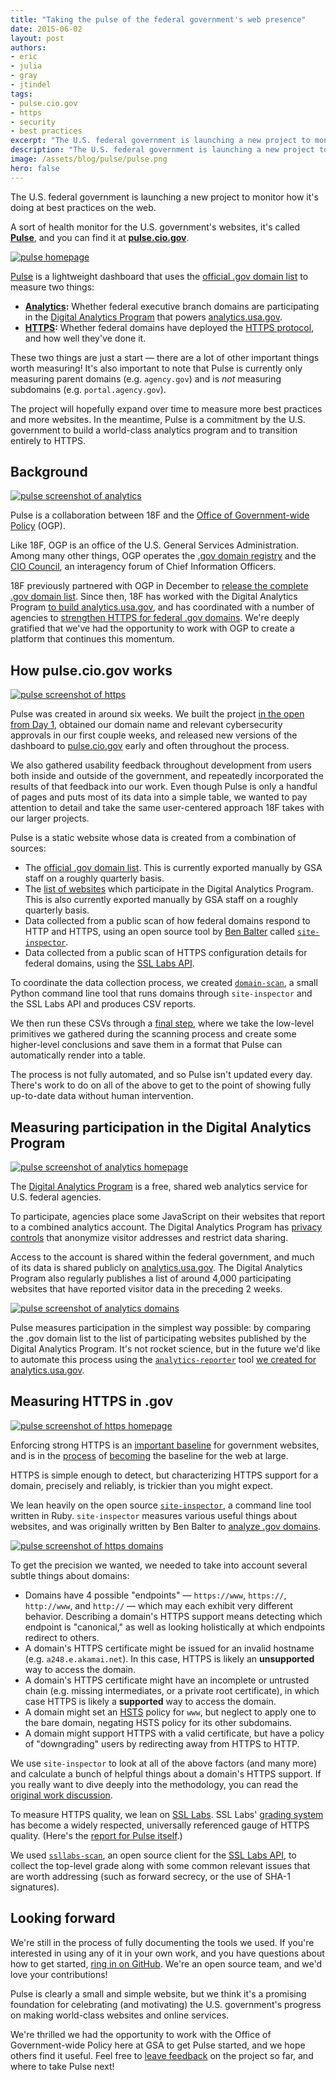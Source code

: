 ```yaml
---
title: "Taking the pulse of the federal government's web presence"
date: 2015-06-02
layout: post
authors:
- eric
- julia
- gray
- jtindel
tags:
- pulse.cio.gov
- https
- security
- best practices
excerpt: "The U.S. federal government is launching a new project to monitor how it's doing at best practices on the web. A sort of health monitor for the U.S. government's websites, it's called Pulse, and you can find it at pulse.cio.gov."
description: "The U.S. federal government is launching a new project to monitor how it's doing at best practices on the web called Pulse, at pulse.cio.gov."
image: /assets/blog/pulse/pulse.png
hero: false
---
```

The U.S. federal government is launching a new project to monitor how it's doing at best practices on the web.

A sort of health monitor for the U.S. government's websites, it's called **[Pulse](https://pulse.cio.gov)**, and you can find it at **[pulse.cio.gov](https://pulse.cio.gov)**.

[![pulse homepage]({{site.baseurl}}/assets/blog/pulse/pulse.png)](https://pulse.cio.gov)

[Pulse](https://pulse.cio.gov) is a lightweight dashboard that uses the [official .gov domain list](https://github.com/GSA/data/blob/gh-pages/dotgov-domains/2015-03-15-federal.csv) to measure two things:

* **[Analytics](https://pulse.cio.gov/analytics/domains/):** Whether federal executive branch domains are participating in the [Digital Analytics Program](https://www.digitalgov.gov/services/dap/) that powers [analytics.usa.gov](https://analytics.usa.gov).
* **[HTTPS](https://pulse.cio.gov/https/domains/):** Whether federal domains have deployed the [HTTPS protocol](https://https.cio.gov/faq/), and how well they've done it.

These two things are just a start — there are a lot of other important things worth measuring! It's also important to note that Pulse is currently only measuring parent domains (e.g. `agency.gov`) and is _not_ measuring subdomains (e.g. `portal.agency.gov`).

The project will hopefully expand over time to measure more best practices and more websites. In the meantime, Pulse is a commitment by the U.S. government to build a world-class analytics program and to transition entirely to HTTPS.

## Background

[![pulse screenshot of analytics]({{site.baseurl}}/assets/blog/pulse/analytics-agencies.png)](https://pulse.cio.gov/analytics/agencies/)

Pulse is a collaboration between 18F and the [Office of Government-wide Policy](http://www.gsa.gov/portal/content/104550) (OGP).

Like 18F, OGP is an office of the U.S. General Services Administration. Among many other things, OGP operates the [.gov domain registry](https://www.dotgov.gov) and the [CIO Council](https://cio.gov), an interagency forum of Chief Information Officers.

18F previously partnered with OGP in December to [release the complete .gov domain list](https://18f.gsa.gov/2014/12/18/a-complete-list-of-gov-domains/). Since then, 18F has worked with the Digital Analytics Program [to build analytics.usa.gov](https://18f.gsa.gov/2015/03/19/how-we-built-analytics-usa-gov/), and has coordinated with a number of agencies to [strengthen HTTPS for federal .gov domains](https://18f.gsa.gov/2015/02/09/the-first-gov-domains-hardcoded-into-your-browser-as-all-https/). We're deeply gratified that we've had the opportunity to work with OGP to create a platform that continues this momentum.

## How pulse.cio.gov works

[![pulse screenshot of https]({{site.baseurl}}/assets/blog/pulse/https-agencies.png)](https://pulse.cio.gov/https/agencies/)

Pulse was created in around six weeks. We built the project [in the open from Day 1](https://github.com/18f/pulse), obtained our domain name and relevant cybersecurity approvals in our first couple weeks, and released new versions of the dashboard to [pulse.cio.gov](https://pulse.cio.gov) early and often throughout the process.

We also gathered usability feedback throughout development from users both inside and outside of the government, and repeatedly incorporated the results of that feedback into our work. Even though Pulse is only a handful of pages and puts most of its data into a simple table, we wanted to pay attention to detail and take the same user-centered approach 18F takes with our larger projects.

Pulse is a static website whose data is created from a combination of sources:

* The [official .gov domain list](https://github.com/GSA/data/blob/gh-pages/dotgov-domains/2015-03-15-federal.csv). This is currently exported manually by GSA staff on a roughly quarterly basis.
* The [list of websites](https://analytics.usa.gov/data/sites.csv) which participate in the Digital Analytics Program. This is also currently exported manually by GSA staff on a roughly quarterly basis.
* Data collected from a public scan of how federal domains respond to HTTP and HTTPS, using an open source tool by [Ben Balter](https://twitter.com/benbalter) called [`site-inspector`](https://github.com/benbalter/site-inspector).
* Data collected from a public scan of HTTPS configuration details for federal domains, using the [SSL Labs API](https://github.com/ssllabs/ssllabs-scan/blob/stable/ssllabs-api-docs.md).

To coordinate the data collection process, we created [`domain-scan`](https://github.com/18F/domain-scan), a small Python command line tool that runs domains through `site-inspector` and the SSL Labs API and produces CSV reports.

We then run these CSVs through a [final step](https://github.com/18F/pulse/blob/master/data/data.py), where we take the low-level primitives we gathered during the scanning process and create some higher-level conclusions and save them in a format that Pulse can automatically render into a table.

The process is not fully automated, and so Pulse isn't updated every day. There's work to do on all of the above to get to the point of showing fully up-to-date data without human intervention.

## Measuring participation in the Digital Analytics Program

[![pulse screenshot of analytics homepage]({{site.baseurl}}/assets/blog/pulse/analytics.png)](https://pulse.cio.gov/analytics/domains/)

The [Digital Analytics Program](https://www.digitalgov.gov/services/dap/) is a free, shared web analytics service for U.S. federal agencies.

To participate, agencies place some JavaScript on their websites that report to a combined analytics account. The Digital Analytics Program has [privacy controls](https://www.digitalgov.gov/services/dap/common-questions-about-dap-faq/#part-4) that anonymize visitor addresses and restrict data sharing.

Access to the account is shared within the federal government, and much of its data is shared publicly on [analytics.usa.gov](https://analytics.usa.gov/). The Digital Analytics Program also regularly publishes a list of around 4,000 participating websites that have reported visitor data in the preceding 2 weeks.

[![pulse screenshot of analytics domains]({{site.baseurl}}/assets/blog/pulse/analytics-domains.png)](https://pulse.cio.gov/analytics/domains/)

Pulse measures participation in the simplest way possible: by comparing the .gov domain list to the list of participating websites published by the Digital Analytics Program. It's not rocket science, but in the future we'd like to automate this process using the [`analytics-reporter`](https://github.com/18F/analytics-reporter) tool [we created for analytics.usa.gov](https://18f.gsa.gov/2015/03/19/how-we-built-analytics-usa-gov/).

## Measuring HTTPS in .gov

[![pulse screenshot of https homepage]({{site.baseurl}}/assets/blog/pulse/https.png)](https://pulse.cio.gov/https/domains/)

Enforcing strong HTTPS is an [important baseline](https://18f.gsa.gov/2014/11/13/why-we-use-https-in-every-gov-website-we-make/) for government websites, and is in the [process](https://blog.mozilla.org/security/2015/04/30/deprecating-non-secure-http/) of [becoming](https://www.chromium.org/Home/chromium-security/marking-http-as-non-secure) the baseline for the web at large.

HTTPS is simple enough to detect, but characterizing HTTPS support for a domain, precisely and reliably, is trickier than you might expect.

We lean heavily on the open source [`site-inspector`](https://github.com/benbalter/site-inspector), a command line tool written in Ruby. `site-inspector` measures various useful things about websites, and was originally written by Ben Balter to [analyze .gov domains](http://ben.balter.com/2015/05/11/third-analysis-of-federal-executive-dotgovs/).

[![pulse screenshot of https domains]({{site.baseurl}}/assets/blog/pulse/https-domains.png)](https://pulse.cio.gov/https/domains/)

To get the precision we wanted, we needed to take into account several subtle things about domains:

* Domains have 4 possible "endpoints" — `https://www`, `https://`, `http://www`, and `http://` — which may each exhibit very different behavior. Describing a domain's HTTPS support means detecting which endpoint is "canonical," as well as looking holistically at which endpoints redirect to others.
* A domain's HTTPS certificate might be issued for an invalid hostname (e.g. `a248.e.akamai.net`). In this case, HTTPS is likely an **unsupported** way to access the domain.
* A domain's HTTPS certificate might have an incomplete or untrusted chain (e.g. missing intermediates, or a private root certificate), in which case HTTPS is likely a **supported** way to access the domain.
* A domain might set an [HSTS](https://https.cio.gov/hsts/) policy for `www`, but neglect to apply one to the bare domain, negating HSTS policy for its other subdomains.
* A domain might support HTTPS with a valid certificate, but have a policy of "downgrading" users by redirecting away from HTTPS to HTTP.

We use `site-inspector` to look at all of the above factors (and many more) and calculate a bunch of helpful things about a domain's HTTPS support. If you really want to dive deeply into the methodology, you can read the [original work discussion](https://github.com/benbalter/site-inspector/pull/24).

To measure HTTPS quality, we lean on [SSL Labs](https://www.ssllabs.com). SSL Labs' [grading system](https://www.ssllabs.com/downloads/SSL_Server_Rating_Guide.pdf) has become a widely respected, universally referenced gauge of HTTPS quality. (Here's the [report for Pulse itself](https://www.ssllabs.com/ssltest/analyze.html?d=pulse.cio.gov).)

We used [`ssllabs-scan`](https://github.com/ssllabs/ssllabs-scan), an open source client for the [SSL Labs API](https://github.com/ssllabs/ssllabs-scan/blob/stable/ssllabs-api-docs.md), to collect the top-level grade along with some common relevant issues that are worth addressing (such as forward secrecy, or the use of SHA-1 signatures).

## Looking forward

We're still in the process of fully documenting the tools we used. If you're interested in using any of it in your own work, and you have questions about how to get started, [ring in on GitHub](https://github.com/18f/pulse/issues/new). We're an open source team, and we'd love your contributions!

Pulse is clearly a small and simple website, but we think it's a promising foundation for celebrating (and motivating) the U.S. government's progress on making world-class websites and online services.

We're thrilled we had the opportunity to work with the Office of Government-wide Policy here at GSA to get Pulse started, and we hope others find it useful. Feel free to [leave feedback](https://github.com/18F/pulse/issues/new) on the project so far, and where to take Pulse next!
